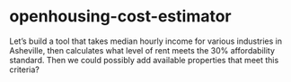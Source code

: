 # openhousing-cost-estimator
Let’s build a tool that takes median hourly income for various industries in Asheville, then calculates what level of rent meets the 30% affordability standard. Then we could possibly add available properties that meet this criteria?

